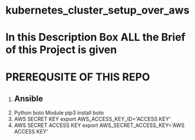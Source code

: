 # kubernetes_cluster_setup_over_aws
# In this Description Box ALL the Brief of this Project is given
# PREREQUSITE OF THIS REPO
1. ## Ansible
2. Python boto Module pip3 install boto
3. AWS SECRET KEY export AWS_ACCESS_KEY_ID='ACCESS KEY'
4. AWS SECRET ACCESS KEY export AWS_SECRET_ACCESS_KEY='AWS ACCESS KEY'
